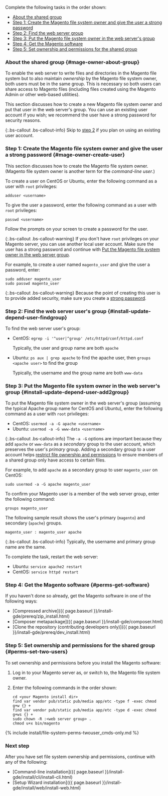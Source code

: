 Complete the following tasks in the order shown:

*	[About the shared group](#mage-owner-about-group)
*	[Step 1: Create the Magento file system owner and give the user a strong password](#mage-owner-create-user)
*	[Step 2: Find the web server group](#install-update-depend-user-findgroup)
*	[Step 3: Put the Magento file system owner in the web server's group](#install-update-depend-user-add2group)
*	[Step 4: Get the Magento software](#perms-get-software)
*	[Step 5: Set ownership and permissions for the shared group](#perms-set-two-users)

### About the shared group {#mage-owner-about-group}

To enable the web server to write files and directories in the Magento file system but to also maintain *ownership* by the Magento file system owner, both users must be in the same group. This is necessary so both users can share access to Magento files (including files created using the Magento Admin or other web-based utilities).

This section discusses how to create a new Magento file system owner and put that user in the web server's group. You can use an existing user account if you wish; we recommend the user have a strong password for security reasons.

{:.bs-callout .bs-callout-info}
Skip to [step 2](#install-update-depend-user-findgroup) if you plan on using an existing user account.

### Step 1: Create the Magento file system owner and give the user a strong password {#mage-owner-create-user}

This section discusses how to create the Magento file system owner. (Magento file system owner is another term for the *command-line user*.)

To create a user on CentOS or Ubuntu, enter the following command as a user with `root` privileges:

	adduser <username>

To give the user a password, enter the following command as a user with `root` privileges:

	passwd <username>

Follow the prompts on your screen to create a password for the user.

{:.bs-callout .bs-callout-warning}
If you don't have `root` privileges on your Magento server, you can use another local user account. Make sure the user has a strong password and continue with [Put the Magento file system owner in the web server group](#install-update-depend-user-add2group).

For example, to create a user named `magento_user` and give the user a password, enter:

	sudo adduser magento_user
	sudo passwd magento_user

{:.bs-callout .bs-callout-warning}
Because the point of creating this user is to provide added security, make sure you create a [strong password](https://en.wikipedia.org/wiki/Password_strength).

### Step 2: Find the web server user's group {#install-update-depend-user-findgroup}

To find the web server user's group:

*	CentOS: `egrep -i '^user|^group' /etc/httpd/conf/httpd.conf`

	Typically, the user and group name are both `apache`
*	Ubuntu: `ps aux | grep apache` to find the apache user, then `groups <apache user>` to find the group

	Typically, the username and the group name are both `www-data`

### Step 3: Put the Magento file system owner in the web server's group {#install-update-depend-user-add2group}

To put the Magento file system owner in the web server's group (assuming the typical Apache group name for CentOS and Ubuntu), enter the following command as a user with `root` privileges:

*	CentOS: `usermod -a -G apache <username>`
*	Ubuntu: `usermod -a -G www-data <username>`

{:.bs-callout .bs-callout-info}
The `-a -G` options are important because they add `apache` or `www-data` as a _secondary_ group to the user account, which preserves the user's _primary_ group. Adding a secondary group to a user account helps [restrict file ownership and permissions](#perms-set-two-users) to ensure members of a shared group only have access to certain files.

For example, to add `apache` as a secondary group to user `magento_user` on CentOS:

	sudo usermod -a -G apache magento_user

To confirm your Magento user is a member of the web server group, enter the following command:

	groups magento_user

The following sample result shows the user's primary (`magento`) and secondary (`apache`) groups.

	magento_user : magento_user apache

{:.bs-callout .bs-callout-info}
Typically, the username and primary group name are the same.

To complete the task, restart the web server:

*	Ubuntu: `service apache2 restart`
*	CentOS: `service httpd restart`

### Step 4: Get the Magento software {#perms-get-software}

If you haven't done so already, get the Magento software in one of the following ways:

*	[Compressed archive]({{ page.baseurl }}/install-gde/prereq/zip_install.html)
*	[Composer metapackage]({{ page.baseurl }}/install-gde/composer.html)
*	[Clone the repository (contributing developers only)]({{ page.baseurl }}/install-gde/prereq/dev_install.html)

### Step 5: Set ownership and permissions for the shared group {#perms-set-two-users}

To set ownership and permissions before you install the Magento software:

1.	Log in to your Magento server as, or switch to, the Magento file system owner.
2.	Enter the following commands in the order shown:

		cd <your Magento install dir>
		find var vendor pub/static pub/media app/etc -type f -exec chmod g+w {} +
		find var vendor pub/static pub/media app/etc -type d -exec chmod g+ws {} +
		sudo chown -R :<web server group> .
		chmod u+x bin/magento

{% include install/file-system-perms-twouser_cmds-only.md %}

### Next step

After you have set file system ownership and permissions, continue with any of the following:

*	[Command-line installation]({{ page.baseurl }}/install-gde/install/cli/install-cli.html)
*	[Setup Wizard installation]({{ page.baseurl }}/install-gde/install/web/install-web.html)
